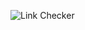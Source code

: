 ![Link Checker](https://github.com/Adarshtiwari2124/broken-link-checker/actions/workflows/check-links.yml/badge.svg)